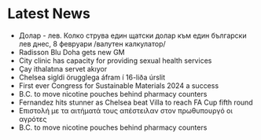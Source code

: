 # Latest News
-  Долар - лев. Колко струва един щатски долар към един български лев днес, 8 февруари /валутен калкулатор/
-  Radisson Blu Doha gets new GM
-  City clinic has capacity for providing sexual health services
-  Çay ithalatına servet akıyor
-  Chelsea sigldi örugg­lega á­fram í 16-liða úr­slit
-  First ever Congress for Sustainable Materials 2024 a success
-  B.C. to move nicotine pouches behind pharmacy counters
-  Fernandez hits stunner as Chelsea beat Villa to reach FA Cup fifth round
-  Επιστολή με τα αιτήματά τους απέστειλαν στον πρωθυπουργό οι αγρότες
-  B.C. to move nicotine pouches behind pharmacy counters
